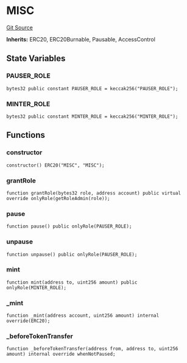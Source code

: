 # MISC
[Git Source](https://github.com/TamaraRingas/Misc-Bonding-Curves/blob/ff25700444f7f4c67d29f4a0a36244531dce36c7/src/contracts/MISC.sol)

**Inherits:**
ERC20, ERC20Burnable, Pausable, AccessControl


## State Variables
### PAUSER_ROLE

```solidity
bytes32 public constant PAUSER_ROLE = keccak256("PAUSER_ROLE");
```


### MINTER_ROLE

```solidity
bytes32 public constant MINTER_ROLE = keccak256("MINTER_ROLE");
```


## Functions
### constructor


```solidity
constructor() ERC20("MISC", "MISC");
```

### grantRole


```solidity
function grantRole(bytes32 role, address account) public virtual override onlyRole(getRoleAdmin(role));
```

### pause


```solidity
function pause() public onlyRole(PAUSER_ROLE);
```

### unpause


```solidity
function unpause() public onlyRole(PAUSER_ROLE);
```

### mint


```solidity
function mint(address to, uint256 amount) public onlyRole(MINTER_ROLE);
```

### _mint


```solidity
function _mint(address account, uint256 amount) internal override(ERC20);
```

### _beforeTokenTransfer


```solidity
function _beforeTokenTransfer(address from, address to, uint256 amount) internal override whenNotPaused;
```

